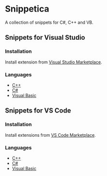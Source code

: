 ﻿---
sidebar_position: 0
sidebar_label: Intro
---

# Snippetica

A collection of snippets for C\#, C\+\+ and VB\.

## Snippets for Visual Studio

### Installation

Install extension from [Visual Studio Marketplace](https://marketplace.visualstudio.com/items?itemName=josefpihrt.Snippetica)\.

### Languages

- [C++](snippets/vs/cpp)
- [C#](snippets/vs/csharp)
- [Visual Basic](snippets/vs/vb)

## Snippets for VS Code

### Installation

Install extensions from [VS Code Marketplace](https://marketplace.visualstudio.com/search?term=snippetica&target=VSCode&category=All%20categories&sortBy=Relevance)\.

### Languages

- [C++](snippets/vscode/cpp)
- [C#](snippets/vscode/csharp)
- [Visual Basic](snippets/vscode/vb)
